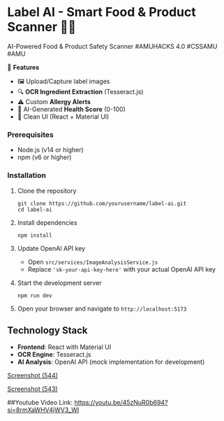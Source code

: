 # Label AI - Smart Food & Product Scanner 🥗📸

AI-Powered Food & Product Safety Scanner
#AMUHACKS 4.0 #CSSAMU #AMU

📌 **Features**  
- 🖼️ Upload/Capture label images  
- 🔍 **OCR Ingredient Extraction** (Tesseract.js)  
- ⚠️ Custom **Allergy Alerts**  
- 🌱 AI-Generated **Health Score** (0-100)  
- 🎨 Clean UI (React + Material UI) 

### Prerequisites

- Node.js (v14 or higher)
- npm (v6 or higher)

### Installation

1. Clone the repository
   ```
   git clone https://github.com/yourusername/label-ai.git
   cd label-ai
   ```

2. Install dependencies
   ```
   npm install
   ```

3. Update OpenAI API key
   - Open `src/services/ImageAnalysisService.js`
   - Replace `'sk-your-api-key-here'` with your actual OpenAI API key

4. Start the development server
   ```
   npm run dev
   ```

5. Open your browser and navigate to `http://localhost:5173`

## Technology Stack

- **Frontend**: React with Material UI
- **OCR Engine**: Tesseract.js
- **AI Analysis**: OpenAI API (mock implementation for development)

[Screenshot (544)](https://github.com/user-attachments/assets/c94cc35e-0170-4b22-a1a0-03238007494d)

[Screenshot (543)](https://github.com/user-attachments/assets/50215ebd-5a8c-4c0e-951b-2e1e432b699b)

##Youtube Video Link:
https://youtu.be/45zNuR0b694?si=8rmXaWHV4jWV3_WI
